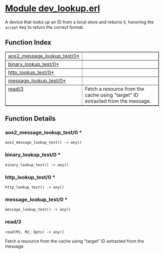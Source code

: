 # [Module dev_lookup.erl](https://github.com/permaweb/HyperBEAM/blob/main/src/dev_lookup.erl)




A device that looks up an ID from a local store and returns it, honoring
the `accept` key to return the correct format.

<a name="index"></a>

## Function Index ##


<table width="100%" border="1" cellspacing="0" cellpadding="2" summary="function index"><tr><td valign="top"><a href="#aos2_message_lookup_test-0">aos2_message_lookup_test/0*</a></td><td></td></tr><tr><td valign="top"><a href="#binary_lookup_test-0">binary_lookup_test/0*</a></td><td></td></tr><tr><td valign="top"><a href="#http_lookup_test-0">http_lookup_test/0*</a></td><td></td></tr><tr><td valign="top"><a href="#message_lookup_test-0">message_lookup_test/0*</a></td><td></td></tr><tr><td valign="top"><a href="#read-3">read/3</a></td><td>Fetch a resource from the cache using "target" ID extracted from the message.</td></tr></table>


<a name="functions"></a>

## Function Details ##

<a name="aos2_message_lookup_test-0"></a>

### aos2_message_lookup_test/0 * ###

`aos2_message_lookup_test() -> any()`

<a name="binary_lookup_test-0"></a>

### binary_lookup_test/0 * ###

`binary_lookup_test() -> any()`

<a name="http_lookup_test-0"></a>

### http_lookup_test/0 * ###

`http_lookup_test() -> any()`

<a name="message_lookup_test-0"></a>

### message_lookup_test/0 * ###

`message_lookup_test() -> any()`

<a name="read-3"></a>

### read/3 ###

`read(M1, M2, Opts) -> any()`

Fetch a resource from the cache using "target" ID extracted from the message

